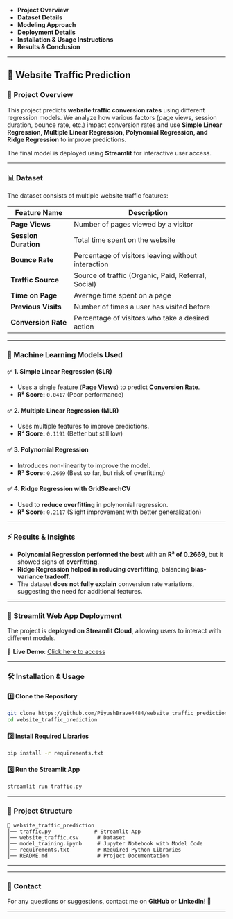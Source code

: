 
- **Project Overview**  
- **Dataset Details**  
- **Modeling Approach**  
- **Deployment Details**  
- **Installation & Usage Instructions**  
- **Results & Conclusion**  

---

## 🚀 Website Traffic Prediction  

### 📌 Project Overview  
This project predicts **website traffic conversion rates** using different regression models. We analyze how various factors (page views, session duration, bounce rate, etc.) impact conversion rates and use **Simple Linear Regression, Multiple Linear Regression, Polynomial Regression, and Ridge Regression** to improve predictions.  

The final model is deployed using **Streamlit** for interactive user access.  

---

### 📊 Dataset  
The dataset consists of multiple website traffic features:  

| Feature Name         | Description |
|----------------------|-------------|
| **Page Views**        | Number of pages viewed by a visitor |
| **Session Duration**  | Total time spent on the website |
| **Bounce Rate**       | Percentage of visitors leaving without interaction |
| **Traffic Source**    | Source of traffic (Organic, Paid, Referral, Social) |
| **Time on Page**      | Average time spent on a page |
| **Previous Visits**   | Number of times a user has visited before |
| **Conversion Rate**   | Percentage of visitors who take a desired action |

---

### 🧠 Machine Learning Models Used  

#### ✅ **1. Simple Linear Regression (SLR)**  
- Uses a single feature (**Page Views**) to predict **Conversion Rate**.  
- **R² Score:** `0.0417` (Poor performance)  

#### ✅ **2. Multiple Linear Regression (MLR)**  
- Uses multiple features to improve predictions.  
- **R² Score:** `0.1191` (Better but still low)  

#### ✅ **3. Polynomial Regression**  
- Introduces non-linearity to improve the model.  
- **R² Score:** `0.2669` (Best so far, but risk of overfitting)  

#### ✅ **4. Ridge Regression with GridSearchCV**  
- Used to **reduce overfitting** in polynomial regression.  
- **R² Score:** `0.2117` (Slight improvement with better generalization)  

---

### ⚡ Results & Insights  

- **Polynomial Regression performed the best** with an **R² of 0.2669**, but it showed signs of **overfitting**.  
- **Ridge Regression helped in reducing overfitting**, balancing **bias-variance tradeoff**.  
- The dataset **does not fully explain** conversion rate variations, suggesting the need for additional features.  

---

### 🚀 Streamlit Web App Deployment  

The project is **deployed on Streamlit Cloud**, allowing users to interact with different models.  

🔗 **Live Demo**: [Click here to access](https://websitetrafficprediction-gniaputvpj5nrgwpp23xio.streamlit.app/)

---

### 🛠 Installation & Usage  

#### **1️⃣ Clone the Repository**  
```bash
git clone https://github.com/PiyushBrave4484/website_traffic_prediction.git
cd website_traffic_prediction
```

#### **2️⃣ Install Required Libraries**  
```bash
pip install -r requirements.txt
```

#### **3️⃣ Run the Streamlit App**  
```bash
streamlit run traffic.py
```

---

### 📁 Project Structure  
```
📂 website_traffic_prediction
│── traffic.py              # Streamlit App
│── website_traffic.csv      # Dataset
│── model_training.ipynb     # Jupyter Notebook with Model Code
│── requirements.txt         # Required Python Libraries
│── README.md                # Project Documentation
```

---
 

---

### 📩 Contact  
For any questions or suggestions, contact me on **GitHub** or **LinkedIn**! 🚀  

---
